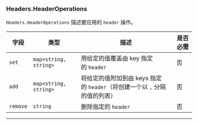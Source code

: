 ### Headers.HeaderOperations

`Headers.HeaderOperations` 描述要应用的 `header` 操作。

| 字段       | 类型                    | 描述                                              | 是否必需 |
| -------- | --------------------- | ----------------------------------------------- | ---- |
| `set`    | `map<string, string>` | 用给定的值覆盖由 key 指定的 `header`                       | 否    |
| `add`    | `map<string, string>` | 将给定的值附加到由 keys 指定的 `header`（将创建一个以 `,` 分隔的值的列表） | 否    |
| `remove` | `string`              | 删除指定的 `header`                                  | 否    |

---

